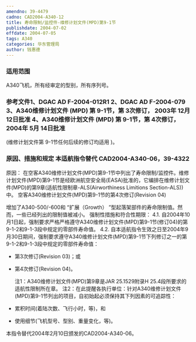 ```yaml
---
amendno: 39-4479
cadno: CAD2004-A340-12
title: 寿命限制/监控件-维修计划文件(MPD)第9-1节
publishdate: 2004-07-02
effdate: 2004-07-05
tags: A340
categories: 华东管理局
author: 钱惠德
---
```


### 适用范围 
A340飞机，所有经审定的型别，所有序列号。

<!--more-->
### 参考文件1、DGAC AD F-2004-012R1 2、DGAC AD F-2004-079 3、A340维修计划文件 (MPD) 第 9-1节，第 3次修订， 2003年 12月 12日批准 4、A340维修计划文件 (MPD) 第 9-1节，第 4次修订， 2004年 5月 14日批准
 (维修计划文件第 9-1节任何后续的修订均适用 )。

### 原因、措施和规定 本适航指令替代 CAD2004-A340-06，39-4322
原因： 
    在空客A340维修计划文件(MPD)第9-1节中列出了寿命限制/监控件。维修计划文件(MPD)第9-1节是经欧洲航空安全局(EASA)批准的，它编排在维修计划文件(MPD)的第9章(适航性限制章-ALS(Airworthiness Limitions Section-ALS))中。 
    空客A340维修计划文件(MPD)第9-1节的第4次修订(Revision 04)
  
增加了A340-500/-600和 “扩展（Growth） ”型起落架部件的寿命限制值。然而，一些已经列出的限制值被减小。
强制性措施和符合性期限： 
4.1.
 自2004年10月1日起，强制要求严格严格遵守A340维修计划文件(MPD)第9-1节(修订04)的第9-1-2和9-1-3段中规定的零部件寿命值。 
4.2.
 自本适航指令生效之日至2004年9月30日期间，强制要求遵守A340维修计划文件(MPD)第9-1节下列修订之一的第9-1-2和9-1-3段中规定的零部件寿命值： 
  - 第3次修订(Revision 03)；或 
  - 第4次修订(Revision 04)。 

    注1：A340维修计划文件(MPD)第9章是JAR 25.1529附录H 25.4段所要求的适航性限制所在章。 
    注2：在此提醒各执行单位：针对A340维修计划文件(MPD)第9-1节列出的项目，自初始起必须保持其下列因素的可追踪性： 
- 累积时间(着陆次数、飞行小时，等)，和
- 使用细节(飞机型号、型别、重量变化，等)。 

本指令替代2004年2月10日颁发的CAD2004-A340-06。
